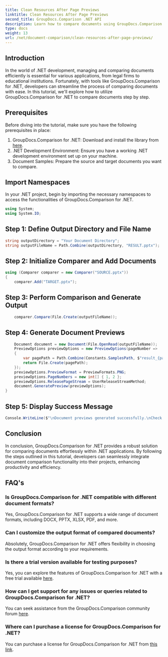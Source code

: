 ```yaml
---
title: Clean Resources After Page Previews
linktitle: Clean Resources After Page Previews
second_title: GroupDocs.Comparison .NET API
description: Learn how to compare documents using GroupDocs.Comparison for .NET step by step. Enhance your .NET applications with efficient document management.
type: docs
weight: 13
url: /net/document-comparison/clean-resources-after-page-previews/
---
```

## Introduction
In the world of .NET development, managing and comparing documents efficiently is essential for various applications, from legal firms to educational institutions. Fortunately, with tools like GroupDocs.Comparison for .NET, developers can streamline the process of comparing documents with ease. In this tutorial, we'll explore how to utilize GroupDocs.Comparison for .NET to compare documents step by step.
## Prerequisites
Before diving into the tutorial, make sure you have the following prerequisites in place:
1. GroupDocs.Comparison for .NET: Download and install the library from [here](https://releases.groupdocs.com/comparison/net/).
2. .NET Development Environment: Ensure you have a working .NET development environment set up on your machine.
3. Document Samples: Prepare the source and target documents you want to compare.

## Import Namespaces
In your .NET project, begin by importing the necessary namespaces to access the functionalities of GroupDocs.Comparison for .NET.

```csharp
using System;
using System.IO;
```

## Step 1: Define Output Directory and File Name
```csharp
string outputDirectory = "Your Document Directory";
string outputFileName = Path.Combine(outputDirectory, "RESULT.pptx");
```
## Step 2: Initialize Comparer and Add Documents
```csharp
using (Comparer comparer = new Comparer("SOURCE.pptx"))
{
    comparer.Add("TARGET.pptx");
```
## Step 3: Perform Comparison and Generate Output
```csharp
    comparer.Compare(File.Create(outputFileName));
```
## Step 4: Generate Document Previews
```csharp
    Document document = new Document(File.OpenRead(outputFileName));
    PreviewOptions previewOptions = new PreviewOptions(pageNumber =>
    {
        var pagePath = Path.Combine(Constants.SamplesPath, $"result_{pageNumber}.png");
        return File.Create(pagePath);
    });
    previewOptions.PreviewFormat = PreviewFormats.PNG;
    previewOptions.PageNumbers = new int[] { 1, 2 };
    previewOptions.ReleasePageStream = UserReleaseStreamMethod;
    document.GeneratePreview(previewOptions);
}
```
## Step 5: Display Success Message
```csharp
Console.WriteLine($"\nDocument previews generated successfully.\nCheck output in {outputDirectory}.");
```

## Conclusion
In conclusion, GroupDocs.Comparison for .NET provides a robust solution for comparing documents effortlessly within .NET applications. By following the steps outlined in this tutorial, developers can seamlessly integrate document comparison functionality into their projects, enhancing productivity and efficiency.
## FAQ's
### Is GroupDocs.Comparison for .NET compatible with different document formats?
Yes, GroupDocs.Comparison for .NET supports a wide range of document formats, including DOCX, PPTX, XLSX, PDF, and more.
### Can I customize the output format of compared documents?
Absolutely, GroupDocs.Comparison for .NET offers flexibility in choosing the output format according to your requirements.
### Is there a trial version available for testing purposes?
Yes, you can explore the features of GroupDocs.Comparison for .NET with a free trial available [here](https://releases.groupdocs.com/).
### How can I get support for any issues or queries related to GroupDocs.Comparison for .NET?
You can seek assistance from the GroupDocs.Comparison community forum [here](https://forum.groupdocs.com/c/comparison/12).
### Where can I purchase a license for GroupDocs.Comparison for .NET?
You can purchase a license for GroupDocs.Comparison for .NET from [this link](https://purchase.groupdocs.com/buy).
